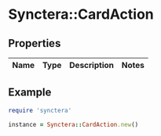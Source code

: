 # Synctera::CardAction

## Properties

| Name | Type | Description | Notes |
| ---- | ---- | ----------- | ----- |

## Example

```ruby
require 'synctera'

instance = Synctera::CardAction.new()
```

